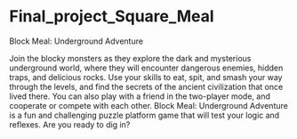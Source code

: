 # Final_project_Square_Meal
Block Meal: Underground Adventure

Join the blocky monsters as they explore the dark and mysterious underground world, where they will encounter dangerous enemies, hidden traps, and delicious rocks. Use your skills to eat, spit, and smash your way through the levels, and find the secrets of the ancient civilization that once lived there. You can also play with a friend in the two-player mode, and cooperate or compete with each other. Block Meal: Underground Adventure is a fun and challenging puzzle platform game that will test your logic and reflexes. Are you ready to dig in?
